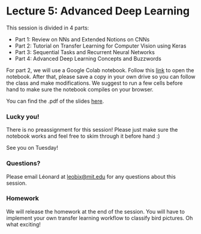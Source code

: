 # Lecture 5: Advanced Deep Learning

This session is divided in 4 parts:
- Part 1: Review on NNs and Extended Notions on CNNs
- Part 2: Tutorial on Transfer Learning for Computer Vision using Keras
- Part 3: Sequential Tasks and Recurrent Neural Networks
- Part 4: Advanced Deep Learning Concepts and Buzzwords

For part 2, we will use a Google Colab notebook. Follow this [link](https://colab.research.google.com/drive/1oQo5IsO4C6xBb6EFoaoinmYqvj1pg62I?usp=sharing) to open the notebook. After that, please save a copy in your own drive so you can follow the class and make modifications.
We suggest to run a few cells before hand to make sure the notebook compiles on your browser.

You can find the .pdf of the slides [here](https://www.dropbox.com/s/r9wr38xnrl0cfj8/Advanced%20Deep%20Learning%202022%20Public%20Version.pdf?dl=0).



### Lucky you! 
There is no preassignment for this session! Please just make sure the notebook works and feel free to skim through it before hand :)

See you on Tuesday!

### Questions?

Please email Léonard at leobix@mit.edu for any questions about this session.

### Homework

We will release the homework at the end of the session. You will have to implement your own transfer learning workflow to classify bird pictures. Oh what exciting!

